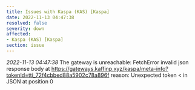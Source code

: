 ```yaml
---
title: Issues with Kaspa (KAS) [Kaspa]
date: 2022-11-13 04:47:38
resolved: false
severity: down
affected:
- Kaspa (KAS) [Kaspa]
section: issue
---
```


*2022-11-13 04:47:38* The gateway is unreachable: FetchError invalid json response body at https://gateways.kaffinp.xyz/kaspa/meta-info?tokenId=tti_72f4cbbed88a5902c78a896f reason: Unexpected token < in JSON at position 0